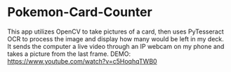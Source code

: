 # Pokemon-Card-Counter
This app utilizes OpenCV to take pictures of a card, then uses PyTesseract OCR to process the image and display how many would be left in my deck. 
It sends the computer a live video through an IP webcam on my phone and takes a picture from the last frame.
DEMO: https://www.youtube.com/watch?v=c5HoqhqTWB0

